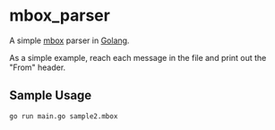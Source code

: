 # mbox_parser

A simple [mbox](https://en.wikipedia.org/wiki/Mbox) parser
in [Golang](https://golang.org/).

As a simple example, reach each message in the file and print out the "From"
header.


## Sample Usage

    go run main.go sample2.mbox
